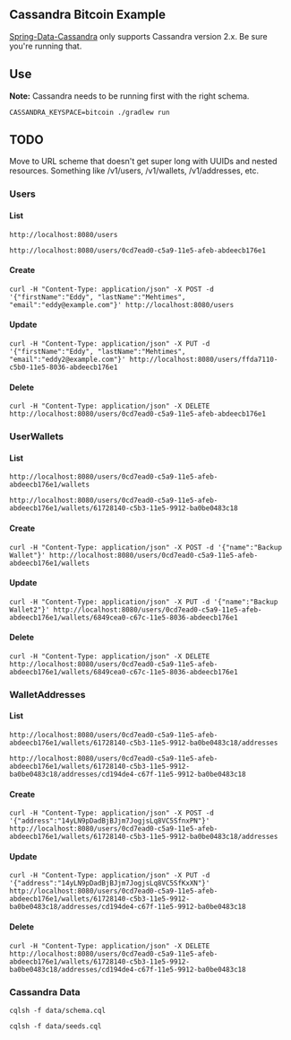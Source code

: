 ## Cassandra Bitcoin Example

[Spring-Data-Cassandra](http://projects.spring.io/spring-data-cassandra/) only supports Cassandra version 2.x. Be sure you're running that.

## Use

**Note:** Cassandra needs to be running first with the right schema.

```
CASSANDRA_KEYSPACE=bitcoin ./gradlew run
```

## TODO

Move to URL scheme that doesn't get super long with UUIDs and nested resources. Something like /v1/users, /v1/wallets, /v1/addresses, etc.

### Users

#### List

```
http://localhost:8080/users

http://localhost:8080/users/0cd7ead0-c5a9-11e5-afeb-abdeecb176e1
```

#### Create

```
curl -H "Content-Type: application/json" -X POST -d '{"firstName":"Eddy", "lastName":"Mehtimes", "email":"eddy@example.com"}' http://localhost:8080/users
```

#### Update

```
curl -H "Content-Type: application/json" -X PUT -d '{"firstName":"Eddy", "lastName":"Mehtimes", "email":"eddy2@example.com"}' http://localhost:8080/users/ffda7110-c5b0-11e5-8036-abdeecb176e1
```

#### Delete

```
curl -H "Content-Type: application/json" -X DELETE http://localhost:8080/users/0cd7ead0-c5a9-11e5-afeb-abdeecb176e1
```


### UserWallets

#### List

```
http://localhost:8080/users/0cd7ead0-c5a9-11e5-afeb-abdeecb176e1/wallets

http://localhost:8080/users/0cd7ead0-c5a9-11e5-afeb-abdeecb176e1/wallets/61728140-c5b3-11e5-9912-ba0be0483c18
```

#### Create

```
curl -H "Content-Type: application/json" -X POST -d '{"name":"Backup Wallet"}' http://localhost:8080/users/0cd7ead0-c5a9-11e5-afeb-abdeecb176e1/wallets
```

#### Update

```
curl -H "Content-Type: application/json" -X PUT -d '{"name":"Backup Wallet2"}' http://localhost:8080/users/0cd7ead0-c5a9-11e5-afeb-abdeecb176e1/wallets/6849cea0-c67c-11e5-8036-abdeecb176e1
```

#### Delete

```
curl -H "Content-Type: application/json" -X DELETE http://localhost:8080/users/0cd7ead0-c5a9-11e5-afeb-abdeecb176e1/wallets/6849cea0-c67c-11e5-8036-abdeecb176e1
```


### WalletAddresses

#### List

```
http://localhost:8080/users/0cd7ead0-c5a9-11e5-afeb-abdeecb176e1/wallets/61728140-c5b3-11e5-9912-ba0be0483c18/addresses

http://localhost:8080/users/0cd7ead0-c5a9-11e5-afeb-abdeecb176e1/wallets/61728140-c5b3-11e5-9912-ba0be0483c18/addresses/cd194de4-c67f-11e5-9912-ba0be0483c18
```

#### Create

```
curl -H "Content-Type: application/json" -X POST -d '{"address":"14yLN9pDadBjBJjm7JogjsLq8VC5SfnxPN"}' http://localhost:8080/users/0cd7ead0-c5a9-11e5-afeb-abdeecb176e1/wallets/61728140-c5b3-11e5-9912-ba0be0483c18/addresses
```

#### Update

```
curl -H "Content-Type: application/json" -X PUT -d '{"address":"14yLN9pDadBjBJjm7JogjsLq8VC5SfKxXN"}' http://localhost:8080/users/0cd7ead0-c5a9-11e5-afeb-abdeecb176e1/wallets/61728140-c5b3-11e5-9912-ba0be0483c18/addresses/cd194de4-c67f-11e5-9912-ba0be0483c18
```

#### Delete

```
curl -H "Content-Type: application/json" -X DELETE http://localhost:8080/users/0cd7ead0-c5a9-11e5-afeb-abdeecb176e1/wallets/61728140-c5b3-11e5-9912-ba0be0483c18/addresses/cd194de4-c67f-11e5-9912-ba0be0483c18
```


### Cassandra Data

```
cqlsh -f data/schema.cql

cqlsh -f data/seeds.cql
```
